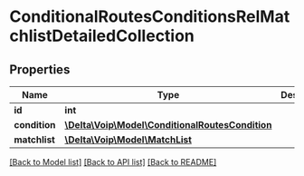 # ConditionalRoutesConditionsRelMatchlistDetailedCollection

## Properties
Name | Type | Description | Notes
------------ | ------------- | ------------- | -------------
**id** | **int** |  | [optional] 
**condition** | [**\Delta\Voip\Model\ConditionalRoutesCondition**](ConditionalRoutesCondition.md) |  | 
**matchlist** | [**\Delta\Voip\Model\MatchList**](MatchList.md) |  | 

[[Back to Model list]](../README.md#documentation-for-models) [[Back to API list]](../README.md#documentation-for-api-endpoints) [[Back to README]](../README.md)


